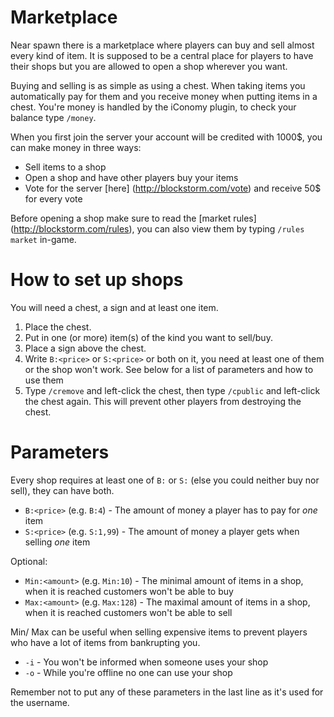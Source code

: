 ﻿Marketplace
===========

Near spawn there is a marketplace where players can buy and sell almost every kind of item. It is supposed to be a central place for players to have their shops but you are allowed to open a shop wherever you want.

Buying and selling is as simple as using a chest. When taking items you automatically pay for them and you receive money when putting items in a chest. You're money is handled by the iConomy plugin, to check your balance type `/money`.

When you first join the server your account will be credited with 1000$, you can make money in three ways:

- Sell items to a shop
- Open a shop and have other players buy your items
- Vote for the server [here] (http://blockstorm.com/vote) and receive 50$ for every vote

Before opening a shop make sure to read the [market rules] (http://blockstorm.com/rules), you can also view them by typing `/rules market` in-game.

How to set up shops
===================

You will need a chest, a sign and at least one item.

1. Place the chest.
2. Put in one (or more) item(s) of the kind you want to sell/buy.
3. Place a sign above the chest.
4. Write `B:<price>` or `S:<price>` or both on it, you need at least one of them or the shop won't work. See below for a list of parameters and how to use them
5. Type `/cremove` and left-click the chest, then type `/cpublic` and left-click the chest again. This will prevent other players from destroying the chest.


Parameters
==========

Every shop requires at least one of `B:` or `S:` (else you could neither buy nor sell), they can have both.

- `B:<price>` (e.g. `B:4`) - The amount of money a player has to pay for *one* item
- `S:<price>` (e.g. `S:1,99`) - The amount of money a player gets when selling *one* item

Optional:

- `Min:<amount>` (e.g. `Min:10`) - The minimal amount of items in a shop, when it is reached customers won't be able to buy
- `Max:<amount>` (e.g. `Max:128`) - The maximal amount of items in a shop, when it is reached customers won't be able to sell

Min/ Max can be useful when selling expensive items to prevent players who have a lot of items from bankrupting you.

- `-i` - You won't be informed when someone uses your shop
- `-o` - While you're offline no one can use your shop

Remember not to put any of these parameters in the last line as it's used for the username.
